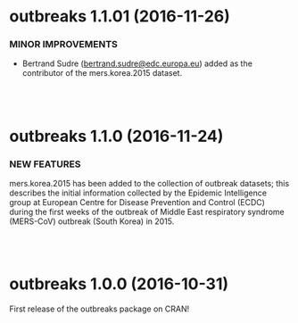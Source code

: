 outbreaks 1.1.01 (2016-11-26)
==================

### MINOR IMPROVEMENTS

* Bertrand Sudre (bertrand.sudre@edc.europa.eu) added as the
  contributor of the mers.korea.2015 dataset.


<br>
<br>

outbreaks 1.1.0 (2016-11-24)
==================

### NEW FEATURES

 mers.korea.2015 has been added to the collection of outbreak
  datasets; this describes the initial information collected by the
  Epidemic Intelligence group at European Centre for Disease
  Prevention and Control (ECDC) during the first weeks of the outbreak
  of Middle East respiratory syndrome (MERS-CoV) outbreak (South Korea) in 2015.


<br>
<br>

outbreaks 1.0.0 (2016-10-31)
==================
First release of the outbreaks package on CRAN!
